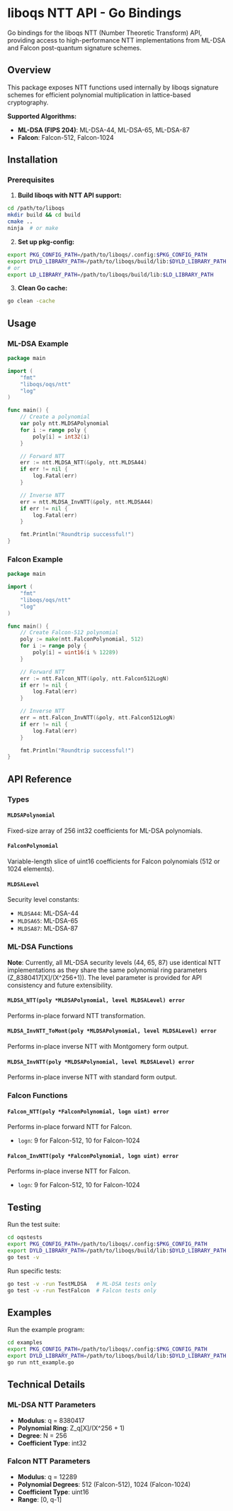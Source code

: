 # liboqs NTT API - Go Bindings

Go bindings for the liboqs NTT (Number Theoretic Transform) API, providing access to high-performance NTT implementations from ML-DSA and Falcon post-quantum signature schemes.

## Overview

This package exposes NTT functions used internally by liboqs signature schemes for efficient polynomial multiplication in lattice-based cryptography.

**Supported Algorithms:**
- **ML-DSA (FIPS 204)**: ML-DSA-44, ML-DSA-65, ML-DSA-87
- **Falcon**: Falcon-512, Falcon-1024

## Installation

### Prerequisites

1. **Build liboqs with NTT API support:**
```bash
cd /path/to/liboqs
mkdir build && cd build
cmake ..
ninja  # or make
```

2. **Set up pkg-config:**
```bash
export PKG_CONFIG_PATH=/path/to/liboqs/.config:$PKG_CONFIG_PATH
export DYLD_LIBRARY_PATH=/path/to/liboqs/build/lib:$DYLD_LIBRARY_PATH  # macOS
# or
export LD_LIBRARY_PATH=/path/to/liboqs/build/lib:$LD_LIBRARY_PATH      # Linux
```

3. **Clean Go cache:**
```bash
go clean -cache
```

## Usage

### ML-DSA Example

```go
package main

import (
    "fmt"
    "liboqs/oqs/ntt"
    "log"
)

func main() {
    // Create a polynomial
    var poly ntt.MLDSAPolynomial
    for i := range poly {
        poly[i] = int32(i)
    }

    // Forward NTT
    err := ntt.MLDSA_NTT(&poly, ntt.MLDSA44)
    if err != nil {
        log.Fatal(err)
    }

    // Inverse NTT
    err = ntt.MLDSA_InvNTT(&poly, ntt.MLDSA44)
    if err != nil {
        log.Fatal(err)
    }

    fmt.Println("Roundtrip successful!")
}
```

### Falcon Example

```go
package main

import (
    "fmt"
    "liboqs/oqs/ntt"
    "log"
)

func main() {
    // Create Falcon-512 polynomial
    poly := make(ntt.FalconPolynomial, 512)
    for i := range poly {
        poly[i] = uint16(i % 12289)
    }

    // Forward NTT
    err := ntt.Falcon_NTT(&poly, ntt.Falcon512LogN)
    if err != nil {
        log.Fatal(err)
    }

    // Inverse NTT
    err = ntt.Falcon_InvNTT(&poly, ntt.Falcon512LogN)
    if err != nil {
        log.Fatal(err)
    }

    fmt.Println("Roundtrip successful!")
}
```

## API Reference

### Types

#### `MLDSAPolynomial`
Fixed-size array of 256 int32 coefficients for ML-DSA polynomials.

#### `FalconPolynomial`
Variable-length slice of uint16 coefficients for Falcon polynomials (512 or 1024 elements).

#### `MLDSALevel`
Security level constants:
- `MLDSA44`: ML-DSA-44
- `MLDSA65`: ML-DSA-65
- `MLDSA87`: ML-DSA-87

### ML-DSA Functions

**Note**: Currently, all ML-DSA security levels (44, 65, 87) use identical NTT implementations as they share the same polynomial ring parameters (Z_8380417[X]/(X^256+1)). The level parameter is provided for API consistency and future extensibility.

#### `MLDSA_NTT(poly *MLDSAPolynomial, level MLDSALevel) error`
Performs in-place forward NTT transformation.

#### `MLDSA_InvNTT_ToMont(poly *MLDSAPolynomial, level MLDSALevel) error`
Performs in-place inverse NTT with Montgomery form output.

#### `MLDSA_InvNTT(poly *MLDSAPolynomial, level MLDSALevel) error`
Performs in-place inverse NTT with standard form output.

### Falcon Functions

#### `Falcon_NTT(poly *FalconPolynomial, logn uint) error`
Performs in-place forward NTT for Falcon.
- `logn`: 9 for Falcon-512, 10 for Falcon-1024

#### `Falcon_InvNTT(poly *FalconPolynomial, logn uint) error`
Performs in-place inverse NTT for Falcon.
- `logn`: 9 for Falcon-512, 10 for Falcon-1024

## Testing

Run the test suite:

```bash
cd oqstests
export PKG_CONFIG_PATH=/path/to/liboqs/.config:$PKG_CONFIG_PATH
export DYLD_LIBRARY_PATH=/path/to/liboqs/build/lib:$DYLD_LIBRARY_PATH
go test -v
```

Run specific tests:
```bash
go test -v -run TestMLDSA   # ML-DSA tests only
go test -v -run TestFalcon  # Falcon tests only
```

## Examples

Run the example program:

```bash
cd examples
export PKG_CONFIG_PATH=/path/to/liboqs/.config:$PKG_CONFIG_PATH
export DYLD_LIBRARY_PATH=/path/to/liboqs/build/lib:$DYLD_LIBRARY_PATH
go run ntt_example.go
```

## Technical Details

### ML-DSA NTT Parameters
- **Modulus**: q = 8380417
- **Polynomial Ring**: Z_q[X]/(X^256 + 1)
- **Degree**: N = 256
- **Coefficient Type**: int32

### Falcon NTT Parameters
- **Modulus**: q = 12289
- **Polynomial Degrees**: 512 (Falcon-512), 1024 (Falcon-1024)
- **Coefficient Type**: uint16
- **Range**: [0, q-1]
